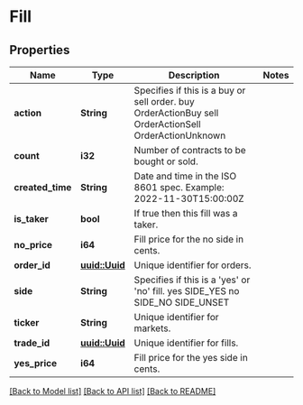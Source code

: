 # Fill

## Properties

Name | Type | Description | Notes
------------ | ------------- | ------------- | -------------
**action** | **String** | Specifies if this is a buy or sell order. buy OrderActionBuy sell OrderActionSell  OrderActionUnknown | 
**count** | **i32** | Number of contracts to be bought or sold. | 
**created_time** | **String** | Date and time in the ISO 8601 spec. Example: 2022-11-30T15:00:00Z | 
**is_taker** | **bool** | If true then this fill was a taker. | 
**no_price** | **i64** | Fill price for the no side in cents. | 
**order_id** | [**uuid::Uuid**](uuid::Uuid.md) | Unique identifier for orders. | 
**side** | **String** | Specifies if this is a 'yes' or 'no' fill. yes SIDE_YES no SIDE_NO  SIDE_UNSET | 
**ticker** | **String** | Unique identifier for markets. | 
**trade_id** | [**uuid::Uuid**](uuid::Uuid.md) | Unique identifier for fills. | 
**yes_price** | **i64** | Fill price for the yes side in cents. | 

[[Back to Model list]](../README.md#documentation-for-models) [[Back to API list]](../README.md#documentation-for-api-endpoints) [[Back to README]](../README.md)


